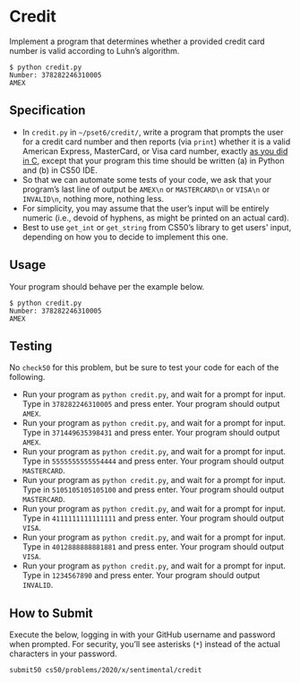 # Credit

Implement a program that determines whether a provided credit card number is valid according to Luhn’s algorithm.

```
$ python credit.py
Number: 378282246310005
AMEX
```

## Specification

* In `credit.py` in `~/pset6/credit/`, write a program that prompts the user for a credit card number and then reports (via `print`) whether it is a valid American Express, MasterCard, or Visa card number, exactly [as you did in C](../../1/credit/), except that your program this time should be written (a) in Python and (b) in CS50 IDE.
* So that we can automate some tests of your code, we ask that your program’s last line of output be `AMEX\n` or `MASTERCARD\n` or `VISA\n` or `INVALID\n`, nothing more, nothing less.
* For simplicity, you may assume that the user’s input will be entirely numeric (i.e., devoid of hyphens, as might be printed on an actual card).
* Best to use `get_int` or `get_string` from CS50’s library to get users' input, depending on how you to decide to implement this one.


## Usage

Your program should behave per the example below.

```
$ python credit.py
Number: 378282246310005
AMEX
```

## Testing

No `check50` for this problem, but be sure to test your code for each of the following.

* Run your program as `python credit.py`, and wait for a prompt for input. Type in `378282246310005` and press enter. Your program should output `AMEX`.
* Run your program as `python credit.py`, and wait for a prompt for input. Type in `371449635398431` and press enter. Your program should output `AMEX`.
* Run your program as `python credit.py`, and wait for a prompt for input. Type in `5555555555554444` and press enter. Your program should output `MASTERCARD`.
* Run your program as `python credit.py`, and wait for a prompt for input. Type in `5105105105105100` and press enter. Your program should output `MASTERCARD`.
* Run your program as `python credit.py`, and wait for a prompt for input. Type in `4111111111111111` and press enter. Your program should output `VISA`.
* Run your program as `python credit.py`, and wait for a prompt for input. Type in `4012888888881881` and press enter. Your program should output `VISA`.
* Run your program as `python credit.py`, and wait for a prompt for input. Type in `1234567890` and press enter. Your program should output `INVALID`.

## How to Submit

Execute the below, logging in with your GitHub username and password when prompted. For security, you’ll see asterisks (`*`) instead of the actual characters in your password.

```
submit50 cs50/problems/2020/x/sentimental/credit
```

